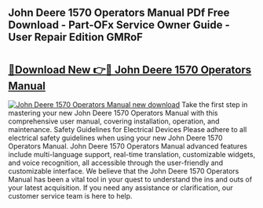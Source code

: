 ## John Deere 1570 Operators Manual PDf Free Download - Part-OFx Service Owner Guide - User Repair Edition GMRoF

# <h2><a href="http://bc95932.oget.top/?id=John+Deere+1570+Operators+Manual">🔗Download New 👉🔴 John Deere 1570 Operators Manual</a></h2>

[![John Deere 1570 Operators Manual new download](https://i.imgur.com/5g1atiW.png)](http://bc95932.oget.top/?id=John+Deere+1570+Operators+Manual)
Take the first step in mastering your new John Deere 1570 Operators Manual with this comprehensive user manual, covering installation, operation, and maintenance. Safety Guidelines for Electrical Devices Please adhere to all electrical safety guidelines when using your new John Deere 1570 Operators Manual. John Deere 1570 Operators Manual advanced features include multi-language support, real-time translation, customizable widgets, and voice recognition, all accessible through the user-friendly and customizable interface. We believe that the John Deere 1570 Operators Manual has been a vital tool in your quest to understand the ins and outs of your latest acquisition. If you need any assistance or clarification, our customer service team is here to help.
